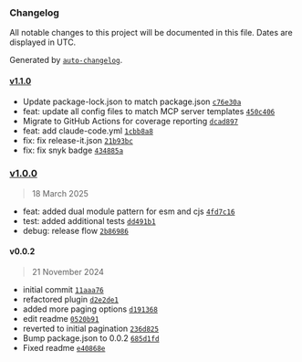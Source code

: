 ### Changelog

All notable changes to this project will be documented in this file. Dates are displayed in UTC.

Generated by [`auto-changelog`](https://github.com/CookPete/auto-changelog).

#### [v1.1.0](https://github.com/wernerglinka/metalsmith-sectioned-blog-pagination/compare/v1.0.0...v1.1.0)

- Update package-lock.json to match package.json [`c76e30a`](https://github.com/wernerglinka/metalsmith-sectioned-blog-pagination/commit/c76e30ac0729f4478b45ef87fe7118ee5ba97e3c)
- feat: update all config files to match MCP server templates [`450c406`](https://github.com/wernerglinka/metalsmith-sectioned-blog-pagination/commit/450c406c91b9b5e4ee3d757e35b049ccbae5ae9f)
- Migrate to GitHub Actions for coverage reporting [`dcad897`](https://github.com/wernerglinka/metalsmith-sectioned-blog-pagination/commit/dcad8971eeb8670f906d0b7aae8751d5fe20d4d5)
- feat: add claude-code.yml [`1cbb8a8`](https://github.com/wernerglinka/metalsmith-sectioned-blog-pagination/commit/1cbb8a8baf3647750724b68ce806edc4aec08dae)
- fix: fix release-it.json [`21b93bc`](https://github.com/wernerglinka/metalsmith-sectioned-blog-pagination/commit/21b93bc438f4b5ac736e4a71baa0427aa464c0ba)
- fix: fix snyk badge [`434885a`](https://github.com/wernerglinka/metalsmith-sectioned-blog-pagination/commit/434885a2155463933573522b42d8a6d2e32be5f3)

### [v1.0.0](https://github.com/wernerglinka/metalsmith-sectioned-blog-pagination/compare/v0.0.2...v1.0.0)

> 18 March 2025

- feat: added dual module pattern for esm and cjs [`4fd7c16`](https://github.com/wernerglinka/metalsmith-sectioned-blog-pagination/commit/4fd7c1632cab289393955637c328c9e29f07d0aa)
- test: added additional tests [`dd491b1`](https://github.com/wernerglinka/metalsmith-sectioned-blog-pagination/commit/dd491b154e1391731221f4e1d121ae1fd6975911)
- debug: release flow [`2b86986`](https://github.com/wernerglinka/metalsmith-sectioned-blog-pagination/commit/2b8698609aaa139afcf1d49215859bfc09ab9983)

#### v0.0.2

> 21 November 2024

- initial commit [`11aaa76`](https://github.com/wernerglinka/metalsmith-sectioned-blog-pagination/commit/11aaa76d27cdd7b9dfa2a8cbf7dc1d2d0121a5f2)
- refactored plugin [`d2e2de1`](https://github.com/wernerglinka/metalsmith-sectioned-blog-pagination/commit/d2e2de1d6349de2b314ccde8b2cdf2d95f861c0f)
- added more paging options [`d191368`](https://github.com/wernerglinka/metalsmith-sectioned-blog-pagination/commit/d1913683f46213f9768f8230ad5bf7f9567b4bdc)
- edit readme [`0520b91`](https://github.com/wernerglinka/metalsmith-sectioned-blog-pagination/commit/0520b913647fa8c6c27911157a264da725d19b59)
- reverted to initial pagination [`236d825`](https://github.com/wernerglinka/metalsmith-sectioned-blog-pagination/commit/236d8258539e9a1a0c3ac3cd5eb0f3813b6fa25a)
- Bump package.json to 0.0.2 [`685d1fd`](https://github.com/wernerglinka/metalsmith-sectioned-blog-pagination/commit/685d1fdf4b99c3c138ff640f69874b96db4dd872)
- Fixed readme [`e40868e`](https://github.com/wernerglinka/metalsmith-sectioned-blog-pagination/commit/e40868effb6e7d1e92dacd12c1a8c1adb115d54f)
